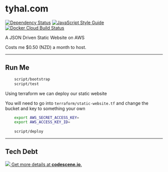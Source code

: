 # tyhal.com

[![Dependency Status](https://david-dm.org/tyhal/tyhal.com.svg?theme=shields.io)](https://david-dm.org/tyhal/tyhal.com)
[![JavaScript Style Guide](https://img.shields.io/badge/code_style-standard-brightgreen.svg)](https://standardjs.com)
[![Docker Cloud Build Status](https://img.shields.io/docker/cloud/build/tyhal/tyhal.com.svg)](https://hub.docker.com/r/tyhal/tyhal.com)

A JSON Driven Static Website on AWS

Costs me $0.50 (NZD) a month to host.

* * *

## Run Me

```bash
    script/bootstrap
    script/test
```

Using terraform we can deploy our static website

You will need to go into `terraform/static-website.tf` and change the bucket and key to something your own

```bash
    export AWS_SECRET_ACCESS_KEY=
    export AWS_ACCESS_KEY_ID= 
    
    script/deploy
```

---

## Tech Debt

[![](https://codescene.io/projects/5221/status.svg) Get more details at **codescene.io**.](https://codescene.io/projects/5221/jobs/latest-successful/results)
